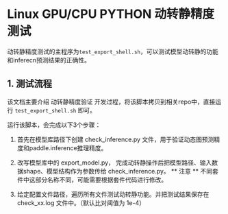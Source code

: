 # Linux GPU/CPU PYTHON 动转静精度测试

动转静精度测试的主程序为`test_export_shell.sh`，可以测试模型动转静的功能和inferecn预测结果的正确性。

<a name="1"></a>
## 1. 测试流程

该文档主要介绍 动转静精度验证 开发过程，将该脚本拷贝到相关repo中，直接运行 `test_export_shell.sh` 即可。

运行该脚本，会完成以下3个步骤：

1. 首先在模型库路径下创建 check_inference.py 文件，用于验证动态图预测精度和paddle.inference推理精度。
2. 改写模型库中的 export_model.py， 完成动转静操作后把模型路径、输入数据shape、模型结构作为参数传给 check_inference.py。
   ** 注意 ** 不同套件中这部分名称不同，可能需要根据套件代码进行修改。

3. 给定配置文件路径，遍历所有文件测试动转静功能。并把测试结果保存在 check_xx.log 文件中。（默认比对阈值为 1e-4）
